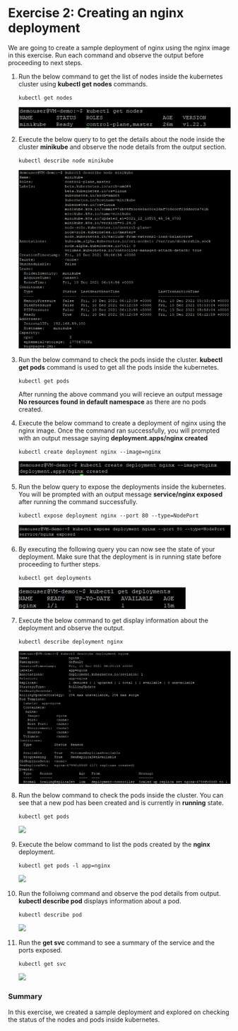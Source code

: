 # Exercise 2: Creating an nginx deployment 

We are going to create a sample deployment of nginx using the nginx image in this exercise. Run each command and observe the output before proceeding to next steps.

1. Run the below command to get the list of nodes inside the kubernetes cluster using **kubectl get nodes** commands.

   ```
   kubectl get nodes
   ```
   ![](./media/minikube-node.png)
   
1. Execute the below query to to get the details about the node inside the cluster **minikube** and observe the node details from the output section.

   ```
   kubectl describe node minikube
   ```
   ![](./media/minikube-describe.png)
   
1. Run the below command to check the pods inside the cluster. **kubectl get pods** command is used to get all the pods inside the kubernetes.

   ```
   kubectl get pods
   ```
   After running the above command you will recieve an output message **No resources found in default namespace** as there are no pods created.

1. Execute the below command to create a deployment of nginx using the nginx image. Once the command ran successfully, you will prompted with an output message saying **deployment.apps/nginx created**
  
   ```
   kubectl create deployment nginx --image=nginx
   ```
   ![](./media/minikube-deployment.png)
   
1. Run the below query to expose the deployments inside the kubernetes. You will be prompted with an output message **service/nginx exposed** after running the command successfully.

   ```
   kubectl expose deployment nginx --port 80 --type=NodePort
   ```
   ![](./media/minikube-expose.png)
   
1. By executing the following query you can now see the state of your deployment. Make sure that the deployment is in running state before proceeding to further steps.
   
   ```
   kubectl get deployments
   ```
   ![](./media/minikube-deployment1.png)
   
1. Execute the below command to get display information about the deployment and observe the output.

   ```
   kubectl describe deployment nginx
   ```
   ![](./media/minikube-deployment.nginx.png)
   
1. Run the below command to check the pods inside the cluster. You can see that a new pod has been created and is currently in **running** state.

    ```
   kubectl get pods
   ```
   ![](./media/minikube-podstatus.png)
   
1. Execute the below command to list the pods created by the **nginx** deployment.

   ```
   kubectl get pods -l app=nginx
   ```
   ![](./media/minikube-nginx.deploy.png)
   
1. Run the folloiwng command and observe the pod details from output. **kubectl describe pod** displays information about a pod.

   ```
   kubectl describe pod
   ```
   ![](./media/minikube-podrunning.png)
   
1. Run the **get svc** command to see a summary of the service and the ports exposed.

   ```
   kubectl get svc
   ```
   ![](./media/minikube-getsvc.png)
   
### Summary

In this exercise, we created a sample deployment and explored on checking the status of the nodes and pods inside kubernetes.
